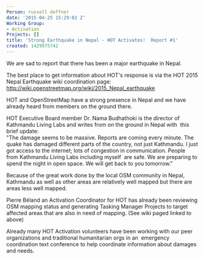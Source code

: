 ```yaml
---
Person: russell deffner
date: '2015-04-25 15:29:02 Z'
Working Group:
- Activation
Projects: []
title: 'Strong Earthquake in Nepal - HOT Activates!  Report #1'
created: 1429975742
---
```

<p class="MsoPlainText">We are sad to report that there has been a major earthquake in Nepal.</p><p class="MsoPlainText">The best place to get information about HOT's response is via the HOT 2015 Nepal Earthquake wiki coordination page: <a href="http://wiki.openstreetmap.org/wiki/2015_Nepal_earthquake">http://wiki.openstreetmap.org/wiki/2015_Nepal_earthquake</a></p><p class="MsoPlainText">HOT and OpenStreetMap have a strong presence in Nepal and we have already heard from members on the ground there.</p><p class="MsoPlainText">HOT Executive Board member Dr. Nama Budhathoki is the director of Kathmandu Living Labs and writes from on the ground in Nepal with&nbsp; this brief update:<br>"The damage seems to be massive. Reports are coming every minute. The quake has damaged different parts of the country, not just Kathmandu. I just got access to the internet; lots of congestion in communication. People from Kathmandu Living Labs including myself&nbsp; are safe. We are preparing to spend the night in open space. We will get back to you tomorrow."</p><p class="MsoPlainText">Because of the great work done by the local OSM community in Nepal, Kathmandu as well as other areas are relatively well mapped but there are areas less well mapped.</p><p class="MsoPlainText">Pierre Béland an Activation Coordinator for HOT has already been reviewing OSM mapping status and generating Tasking Manager Projects to target affected areas that are also in need of mapping. (See wiki paged linked to above)</p><p class="MsoPlainText">Already many HOT Activation volunteers have been working with our peer organizations and traditional humanitarian orgs in an&nbsp; emergency coordination text conference to help coordinate information about damages and needs.</p><p>&nbsp;</p>
